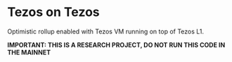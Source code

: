 # Tezos on Tezos

Optimistic rollup enabled with Tezos VM running on top of Tezos L1.

**IMPORTANT: THIS IS A RESEARCH PROJECT, DO NOT RUN THIS CODE IN THE MAINNET**
